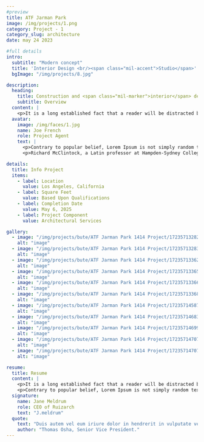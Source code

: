 ```yaml
---
#preview
title: ATF Jarman Park
image: /img/projects/1.png
category: Project - 1
category_slug: architecture
date: may 24 2023

#full details
intro:
  subtitle: "Modern concept"
  title: 'Interior Design <br/><span class="mil-accent">Studio</span>'
  bgImage: "/img/projects/8.jpg"

description:
  heading:
    title: Construction and <span class="mil-marker">interior</span> design
    subtitle: Overview
  content: |
    <p>It is a long established fact that a reader will be distracted by the readable content of a page when looking at its layout. The point of using Lorem Ipsum is that it has a more-or-less normal distribution of letters, as opposed to using 'Content here, content here', making it look like readable English. Many desktop publishing packages and web page editors now use Lorem Ipsum as their default model text.</p>
  avatar:
    image: /img/faces/1.jpg
    name: Joe French
    role: Project Agent
    text: |
      <p>Contrary to popular belief, Lorem Ipsum is not simply random text. It has roots in classical Latin literature from 45 BC, making it over 2000 years old.</p>
      <p>Richard McClintock, a Latin professor at Hampden-Sydney College in Virginia, looked up one of the more obscure Latin words, consectetur.</p>

details:
  title: Info Project
  items:
    - label: Location
      value: Los Angeles, California
    - label: Square Feet
      value: Based Upon Qualifications
    - label: Completion Date
      value: May 6, 2025
    - label: Project Component
      value: Architectural Services

gallery:
  - image: "/img/projects/bute/ATF Jarman Park 1414 Project/1723571328273.jpg"
    alt: "image"
  - image: "/img/projects/bute/ATF Jarman Park 1414 Project/1723571328345.jpeg"
    alt: "image"
  - image: "/img/projects/bute/ATF Jarman Park 1414 Project/1723571336245.jpeg"
    alt: "image"
  - image: "/img/projects/bute/ATF Jarman Park 1414 Project/1723571336571.jpeg"
    alt: "image"
  - image: "/img/projects/bute/ATF Jarman Park 1414 Project/1723571336676.jpeg"
    alt: "image"
  - image: "/img/projects/bute/ATF Jarman Park 1414 Project/1723571336803.jpeg"
    alt: "image"
  - image: "/img/projects/bute/ATF Jarman Park 1414 Project/1723571458770.jpeg"
    alt: "image"
  - image: "/img/projects/bute/ATF Jarman Park 1414 Project/1723571468390.jpeg"
    alt: "image"
  - image: "/img/projects/bute/ATF Jarman Park 1414 Project/1723571469947.jpeg"
    alt: "image"
  - image: "/img/projects/bute/ATF Jarman Park 1414 Project/1723571470765.jpeg"
    alt: "image"
  - image: "/img/projects/bute/ATF Jarman Park 1414 Project/1723571470787.jpeg"
    alt: "image"

resume:
  title: Resume
  content: |
    <p>It is a long established fact that a reader will be distracted by the readable content of a page when looking at its layout.</p>
    <p>Contrary to popular belief, Lorem Ipsum is not simply random text. It has roots in classical Latin literature from 45 BC.</p>
  signature:
    name: Jane Meldrum
    role: CEO of Ruizarch
    text: "J.meldrum"
  quote:
    text: "Duis autem vel eum iriure dolor in hendrerit in vulputate velit esse molestie consequat"
    author: "Thomas Osha, Senior Vice President."
---
```

